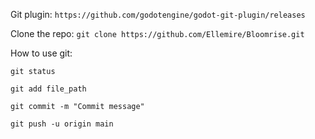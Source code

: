Git plugin: `https://github.com/godotengine/godot-git-plugin/releases`

Clone the repo: `git clone https://github.com/Ellemire/Bloomrise.git`

How to use git:

`git status`

`git add file_path`

`git commit -m "Commit message"`

`git push -u origin main`
